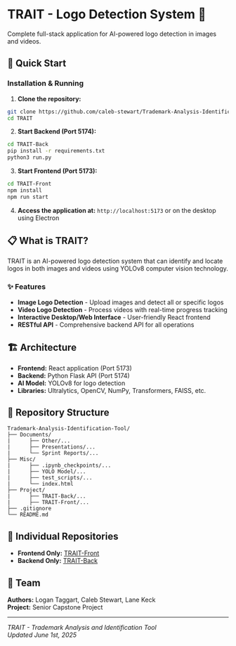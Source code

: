 # TRAIT - Logo Detection System 🎯

Complete full-stack application for AI-powered logo detection in images and videos.

## 🚀 Quick Start

### Installation & Running
1. **Clone the repository:**
```bash
git clone https://github.com/caleb-stewart/Trademark-Analysis-Identification-Tool.git
cd TRAIT
```

2. **Start Backend (Port 5174):**
```bash
cd TRAIT-Back
pip install -r requirements.txt
python3 run.py
```

3. **Start Frontend (Port 5173):**
```bash
cd TRAIT-Front
npm install
npm run start
```

4. **Access the application at:** `http://localhost:5173` or on the desktop using Electron

## 📋 What is TRAIT?
TRAIT is an AI-powered logo detection system that can identify and locate logos in both images and videos using YOLOv8 computer vision technology.

### ✨ Features
- **Image Logo Detection** - Upload images and detect all or specific logos
- **Video Logo Detection** - Process videos with real-time progress tracking
- **Interactive Desktop/Web Interface** - User-friendly React frontend
- **RESTful API** - Comprehensive backend API for all operations

## 🏗️ Architecture
- **Frontend:** React application (Port 5173)
- **Backend:** Python Flask API (Port 5174)
- **AI Model:** YOLOv8 for logo detection
- **Libraries:** Ultralytics, OpenCV, NumPy, Transformers, FAISS, etc.

## 📁 Repository Structure
```
Trademark-Analysis-Identification-Tool/
├── Documents/
|      ├── Other/...
|      ├── Presentations/...
|      └── Sprint Reports/...
├── Misc/
|      ├── .ipynb_checkpoints/...
|      ├── YOLO Model/...
|      ├── test_scripts/...
|      └── index.html
├── Project/
|      ├── TRAIT-Back/...
|      ├── TRAIT-Front/...
├── .gitignore
└── README.md
```

## 🔗 Individual Repositories
- **Frontend Only:** [TRAIT-Front](https://github.com/logan-taggart/TRAIT-Front)
- **Backend Only:** [TRAIT-Back](https://github.com/logan-taggart/TRAIT-Back)

## 👥 Team
**Authors:** Logan Taggart, Caleb Stewart, Lane Keck  
**Project:** Senior Capstone Project

---
*TRAIT - Trademark Analysis and Identification Tool*  
*Updated June 1st, 2025*
